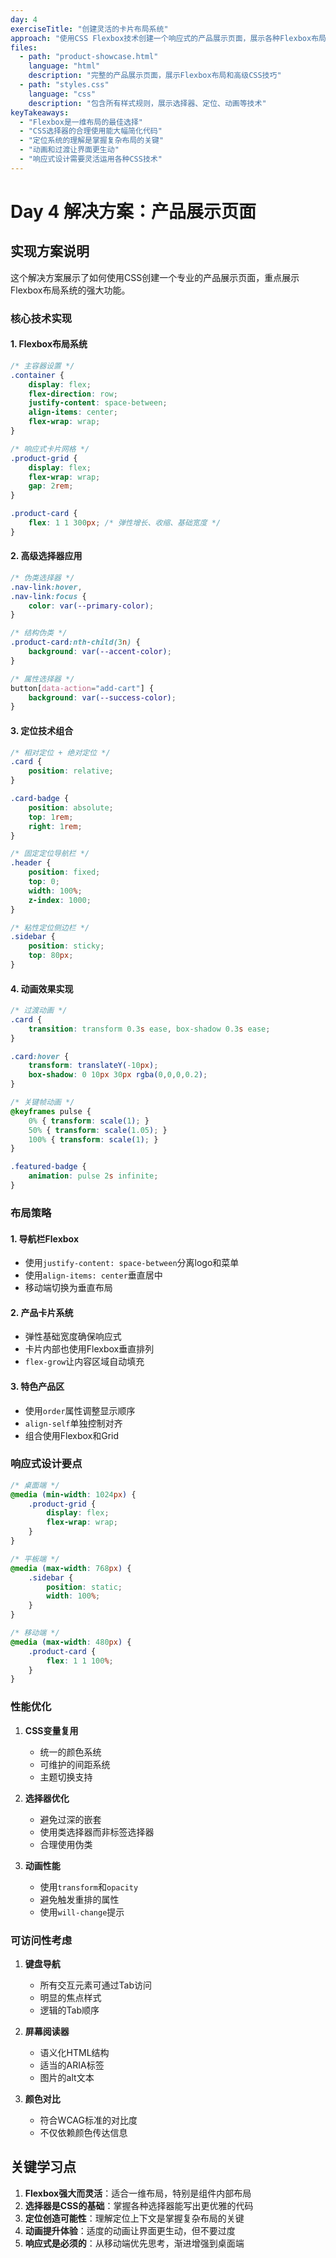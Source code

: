 ```yaml
---
day: 4
exerciseTitle: "创建灵活的卡片布局系统"
approach: "使用CSS Flexbox技术创建一个响应式的产品展示页面，展示各种Flexbox布局技巧、定位方式、选择器应用和动画效果。通过实际案例深入理解CSS的核心概念。"
files:
  - path: "product-showcase.html"
    language: "html"
    description: "完整的产品展示页面，展示Flexbox布局和高级CSS技巧"
  - path: "styles.css"
    language: "css"
    description: "包含所有样式规则，展示选择器、定位、动画等技术"
keyTakeaways:
  - "Flexbox是一维布局的最佳选择"
  - "CSS选择器的合理使用能大幅简化代码"
  - "定位系统的理解是掌握复杂布局的关键"
  - "动画和过渡让界面更生动"
  - "响应式设计需要灵活运用各种CSS技术"
---
```


# Day 4 解决方案：产品展示页面

## 实现方案说明

这个解决方案展示了如何使用CSS创建一个专业的产品展示页面，重点展示Flexbox布局系统的强大功能。

### 核心技术实现

#### 1. Flexbox布局系统
```css
/* 主容器设置 */
.container {
    display: flex;
    flex-direction: row;
    justify-content: space-between;
    align-items: center;
    flex-wrap: wrap;
}

/* 响应式卡片网格 */
.product-grid {
    display: flex;
    flex-wrap: wrap;
    gap: 2rem;
}

.product-card {
    flex: 1 1 300px; /* 弹性增长、收缩、基础宽度 */
}
```

#### 2. 高级选择器应用
```css
/* 伪类选择器 */
.nav-link:hover,
.nav-link:focus {
    color: var(--primary-color);
}

/* 结构伪类 */
.product-card:nth-child(3n) {
    background: var(--accent-color);
}

/* 属性选择器 */
button[data-action="add-cart"] {
    background: var(--success-color);
}
```

#### 3. 定位技术组合
```css
/* 相对定位 + 绝对定位 */
.card {
    position: relative;
}

.card-badge {
    position: absolute;
    top: 1rem;
    right: 1rem;
}

/* 固定定位导航栏 */
.header {
    position: fixed;
    top: 0;
    width: 100%;
    z-index: 1000;
}

/* 粘性定位侧边栏 */
.sidebar {
    position: sticky;
    top: 80px;
}
```

#### 4. 动画效果实现
```css
/* 过渡动画 */
.card {
    transition: transform 0.3s ease, box-shadow 0.3s ease;
}

.card:hover {
    transform: translateY(-10px);
    box-shadow: 0 10px 30px rgba(0,0,0,0.2);
}

/* 关键帧动画 */
@keyframes pulse {
    0% { transform: scale(1); }
    50% { transform: scale(1.05); }
    100% { transform: scale(1); }
}

.featured-badge {
    animation: pulse 2s infinite;
}
```

### 布局策略

#### 1. 导航栏Flexbox
- 使用`justify-content: space-between`分离logo和菜单
- 使用`align-items: center`垂直居中
- 移动端切换为垂直布局

#### 2. 产品卡片系统
- 弹性基础宽度确保响应式
- 卡片内部也使用Flexbox垂直排列
- `flex-grow`让内容区域自动填充

#### 3. 特色产品区
- 使用`order`属性调整显示顺序
- `align-self`单独控制对齐
- 组合使用Flexbox和Grid

### 响应式设计要点

```css
/* 桌面端 */
@media (min-width: 1024px) {
    .product-grid {
        display: flex;
        flex-wrap: wrap;
    }
}

/* 平板端 */
@media (max-width: 768px) {
    .sidebar {
        position: static;
        width: 100%;
    }
}

/* 移动端 */
@media (max-width: 480px) {
    .product-card {
        flex: 1 1 100%;
    }
}
```

### 性能优化

1. **CSS变量复用**
   - 统一的颜色系统
   - 可维护的间距系统
   - 主题切换支持

2. **选择器优化**
   - 避免过深的嵌套
   - 使用类选择器而非标签选择器
   - 合理使用伪类

3. **动画性能**
   - 使用`transform`和`opacity`
   - 避免触发重排的属性
   - 使用`will-change`提示

### 可访问性考虑

1. **键盘导航**
   - 所有交互元素可通过Tab访问
   - 明显的焦点样式
   - 逻辑的Tab顺序

2. **屏幕阅读器**
   - 语义化HTML结构
   - 适当的ARIA标签
   - 图片的alt文本

3. **颜色对比**
   - 符合WCAG标准的对比度
   - 不仅依赖颜色传达信息

## 关键学习点

1. **Flexbox强大而灵活**：适合一维布局，特别是组件内部布局
2. **选择器是CSS的基础**：掌握各种选择器能写出更优雅的代码
3. **定位创造可能性**：理解定位上下文是掌握复杂布局的关键
4. **动画提升体验**：适度的动画让界面更生动，但不要过度
5. **响应式是必须的**：从移动端优先思考，渐进增强到桌面端